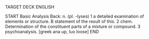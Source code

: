 TARGET DECK
ENGLISH

START
Basic
Analysis
Back: n. (pl. -lyses) 1 a detailed examination of elements or structure. B statement of the result of this. 2 chem. Determination of the constituent parts of a mixture or compound. 3 psychoanalysis. [greek ana up, luo loose]
END
